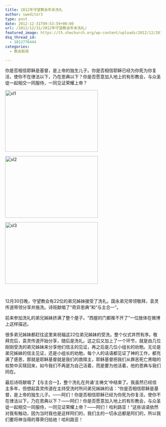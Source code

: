 ```yaml
---
title: 2012年守望教会年末洗礼
author: sweditor3
type: post
date: 2012-12-31T09:53:59+00:00
url: /2012/12/31/2012年守望教会年末洗礼/
featured_image: https://t5.shwchurch.org/wp-content/uploads/2012/12/20121231174942403.jpg
dsq_thread_id:
  - 1812776444
categories:
  - 教会新闻

---
```

你是否相信耶稣是基督，是上帝的独生儿子。你是否相信耶稣已经为你死为你复活，使你不在律法以下，乃在恩典以下？你是否愿意加入地上的有形教会，与众圣徒一起相交一同服侍，一同见证荣耀上帝？

<!--more-->

<div id="gallery-1" class="gallery galleryid-1 default columns_3 gallery-columns-3  gallery-size-thumbnail ">
  <dl class="gallery-item gallery-startcol">
    <dt class="gallery-icon">
      <a href="https://t5.shwchurch.org/wp-content/uploads/2012/12/2012123117493681.jpg" title="xl1"> <img src="https://t5.shwchurch.org/wp-content/uploads/2012/12/2012123117493681.jpg" width="300" height="199" title="xl1" class="attachment-thumbnail" alt="xl1" /></a>
    </dt>
  </dl>
  
  <dl class="gallery-item">
    <dt class="gallery-icon">
      <a href="https://t5.shwchurch.org/wp-content/uploads/2012/12/20121231174942403.jpg" title="xl2"> <img src="https://t5.shwchurch.org/wp-content/uploads/2012/12/20121231174942403.jpg" width="300" height="199" title="xl2" class="attachment-thumbnail" alt="xl2" /></a>
    </dt>
  </dl>
  
  <dl class="gallery-item gallery-endcol">
    <dt class="gallery-icon">
      <a href="https://t5.shwchurch.org/wp-content/uploads/2012/12/20121231174932624.jpg" title="xl3"> <img src="https://t5.shwchurch.org/wp-content/uploads/2012/12/20121231174932624.jpg" width="300" height="199" title="xl3" class="attachment-thumbnail" alt="xl3" /></a>
    </dt>
  </dl>
  
  <br class='clear' />
</div>

<!-- file gallery output cached on 2019.04.08 @ 17:54:12-->

12月30日晚，守望教会有22位的弟兄姊妹接受了洗礼。国永弟兄带领敬拜，袁灵传道带领分享并施洗。诗班献唱了“奇异恩典”和“与主合一”。

前来参加洗礼的弟兄姊妹挤满了整个屋子。“西屋的门都推不开了”一位肢体在微博上这样描述。

很多弟兄姊妹都赶往这里来祝福这22位弟兄姊妹的受洗。整个仪式井然有序。敬拜完后，袁灵传道开始分享，随后是洗礼。这之后又加上了一个环节，就是由几位刚刚受洗的弟兄姊妹来分享他们信主的见证，再之后是几位小组长的劝勉。无论是弟兄姊妹的信主见证，还是小组长的劝勉，每个人的话语都见证了神的工作，都充满了感恩，那就是耶稣基督就是我们的救赎主，耶稣基督把我们从罪恶死亡黑暗的权势中买赎回来，如今我们不再是为自己活着，而是要为他活着，他的恩典与我们同在。

最后诗班献唱了【与主合一】，整个洗礼在共诵‘主祷文’中结束了。我虽然已经信主多年，但想起袁灵传道在主持受洗时所问弟兄姊妹的话：“你是否相信耶稣是基督，是上帝的独生儿子。——阿们！你是否相信耶稣已经为你死为你复活，使你不在律法以下，乃在恩典以下？——阿们！你是否愿意加入地上的有形教会，与众圣徒一起相交一同服侍，一同见证荣耀上帝？——阿们！哈利路亚！”这些话语依然对我有触动，因为当时我也是这样阿们的，我们主的一切永远都是阿们的，所以我们要将神当得的尊荣归给祂！哈利路亚！

&nbsp;

&nbsp;

&nbsp;